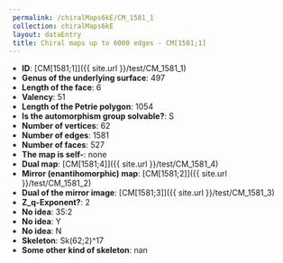 ```yaml
--- 
 permalink: /chiralMaps6kE/CM_1581_1 
 collection: chiralMaps6kE
 layout: dataEntry
 title: Chiral maps up to 6000 edges - CM[1581;1]
---
```


- **ID**: [CM[1581;1]]({{ site.url }}/test/CM_1581_1)
- **Genus of the underlying surface**: 497
- **Length of the face**: 6
- **Valency**: 51
- **Length of the Petrie polygon**: 1054
- **Is the automorphism group solvable?**: S
- **Number of vertices**: 62
- **Number of edges**: 1581
- **Number of faces**: 527
- **The map is self-**: none
- **Dual map**: [CM[1581;4]]({{ site.url }}/test/CM_1581_4)
- **Mirror (enantihomorphic) map**: [CM[1581;2]]({{ site.url }}/test/CM_1581_2)
- **Dual of the mirror image**: [CM[1581;3]]({{ site.url }}/test/CM_1581_3)
- **Z_q-Exponent?**: 2
- **No idea**:  35:2
- **No idea**: Y
- **No idea**: N
- **Skeleton**: Sk(62;2)^17
- **Some other kind of skeleton**: nan

